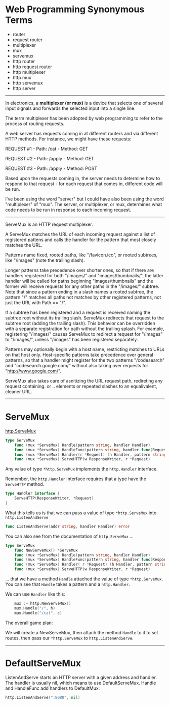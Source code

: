 # Web Programming Synonymous Terms

- router
- request router
- multiplexer
- mux
- servemux
- http router
- http request router
- http multiplexer
- http mux
- http servemux
- http server

--- 

In electronics, a __multiplexer (or mux)__ is a device that selects one of several input signals and forwards the selected input into a single line.

The term multiplexer has been adopted by web programming to refer to the process of routing requests.

A web server has requests coming in at different routers and via different HTTP methods. For instance, we might have these requests:

REQUEST #1
    - Path: /cat
    - Method: GET

REQUEST #2
    - Path: /apply
    - Method: GET

REQUEST #3
    - Path: /apply
    - Method: POST

Based upon the requests coming in, the server needs to determine how to respond to that request - for each request that comes in, different code will be run.

I've been using the word "server" but I could have also been using the word "multiplexer" of "mux". The server, or multiplexer, or mux, determines what code needs to be run in response to each incoming request.

---

ServeMux is an HTTP request multiplexer.

A ServeMux matches the URL of each incoming request against a list of registered pattens and calls the handler for the pattern that most closely matches the URL.

Patterns name fixed, rooted paths, like "/favicon.ico", or rooted subtrees, like "/images" (note the trailing slash).

Longer patterns take precedence over shorter ones, so that if there are handlers registered for both "/images/" and "images/thumbnails/", the latter handler will be called for paths beginning "images/thumbnails" and the former will receive requests for any other paths in the "/images/" subtree. Note that since a pattern ending in a slash names a rooted subtree, the pattern "/" matches all paths not matches by other registered patterns, not just the URL with Path == "/".

If a subtree has been registered and a request is received naming the subtree root without its trailing slash. ServeMux redirects that request to the subtree root (adding the trailing slash). This behavior can be overridden with a separate registration for path without the trailing splash. For example, registering "/images/" causes ServeMux to redirect a request for "/images" to "/images/", unless "/images" has been registered separately.

Patterns may optionally begin with a host name, restricting matches to URLs on that host only. Host-specific patterns take precedence over general patterns, so that a handler might register for the two patterns "/codesearch" and "codesearch.google.com/" without also taking over requests for "http://www.google.com/".

ServeMux also takes care of asnitizing the URL request path, redireting any request containing. or .. elements or repeated slashes to an equalivalent, cleaner URL.

---

# ServeMux

[http.ServeMux](https://pkg.go.dev/net/http?utm_source=godoc#ServeMux)

```Go
type ServeMux
    func (mux *ServeMux) Handle(pattern string, handler Handler)
    func (mux *ServeMux) HandleFunc(pattern string, handler func(RequestWriter, *Request))
    func (mux *ServeMux) Handler(r *Request) (h Handler, pattern string)
    func (mux *ServeMux) ServeHTTP(w ResponseWriter, r *Request)
```

Any value of type ```*http.ServeMux``` implements the ```http.Handler``` interface.

Remember, the ```http.Handler``` interface requires that a type have the ```ServeHTTP``` method.

```Go
type Handler interface {
    ServeHTTP(ResponseWriter, *Request)
}
```

What this tells us is that we can pass a value of type ```*http.ServeMux``` into ```http.ListenAndServe```

```Go
func ListenAndServe(addr string, handler Handler) error
```

You can also see from the documentation of ```http.ServeMux``` ...

```Go
type ServeMux
    func NewServeMux() *ServeMux
    func (mux *ServeMux) Handle(pattern string, handler Handler)
    func (mux *ServeMux) HandleFunc(pattern string, handler func(ResponseWriter, *Request))
    func (mux *ServeMux) Handler( r *Request) (h Handler, pattern string)
    func (mux *ServeMux) ServeHTTP(w ResponseWriter, r *Request)
```

... that we have a method ```Handle``` attached the value of type ```*http.ServeMux```. You can see that ```Handle``` takes a pattern and a ```http.Handler```.

We can use ```Handler``` like this:

```Go
    mux := http.NewServeMux()
    mux.Handle("/", h)
    mux.Handle("/cat", c)
```

The overall game plan:

We will create a NewServeMux, then attach the method ```Handle``` to it to set routes, then pass our ```*http.ServeMux``` to ```http.ListenAndServe```.

---

# DefaultServeMux

ListenAndServe starts an HTTP server with a given address and handler. The handler is usually nil, which means to use DefaultServeMux. Handle and HandleFunc add handlers to DefaultMux:

```Go
http.ListenAndServe(":8080", nil)
```
